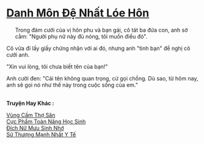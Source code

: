 <a href="https://truyentiki.com/danh-mon-de-nhat-loe-hon.33466/" title="Danh Môn Đệ Nhất Lóe Hôn"><h1>Danh Môn Đệ Nhất Lóe Hôn</h1></a><div style="display:table"><img align="right" style="float: left; padding: 10px;" src="https://truyentiki.com/images/story/200x260/33466.jpg" alt="">Trong đám cưới của vị hôn phu và bạn gái, cô tát ba đứa con, anh sờ cằm: "Người phụ nữ này đủ nóng, tôi muốn điều đó". <p></p> Cô vừa đi lấy giấy chứng nhận với ai đó, nhưng anh "tình bạn" đề nghị cô cưới anh. <p></p> "Xin vui lòng, tôi chưa biết tên của bạn!" <p></p> Anh cười đen: "Cái tên không quan trọng, cứ gọi chồng. Dù sao, từ hôm nay, anh sẽ gọi nó như thế này trong cuộc sống của em."</div><p><br><b>Truyện Hay Khác :</b></p><a href="https://truyentiki.com/vung-cam-tho-san.33465/" alt="Vùng Cấm Thợ Săn">Vùng Cấm Thợ Săn</a><br/><a href="https://github.com/nownovels/top500/tree/master/truyenhay/33622/" alt="Cực Phẩm Toàn Năng Học Sinh">Cực Phẩm Toàn Năng Học Sinh</a><br/><a href="https://github.com/nownovels/top500/tree/master/truyenhay/33912/" alt="Đích Nữ Mưu Sinh Nhớ">Đích Nữ Mưu Sinh Nhớ</a><br/><a href="https://github.com/nownovels/top500/tree/master/truyenhay/33574/" alt="Sử Thượng Mạnh Nhất Y Tế">Sử Thượng Mạnh Nhất Y Tế</a><br/>